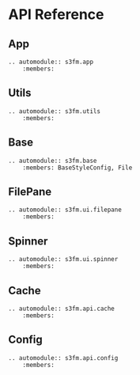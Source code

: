 # API Reference

## App

```{eval-rst}
.. automodule:: s3fm.app
    :members:
```

## Utils

```{eval-rst}
.. automodule:: s3fm.utils
    :members:
```

## Base

```{eval-rst}
.. automodule:: s3fm.base
    :members: BaseStyleConfig, File
```

## FilePane

```{eval-rst}
.. automodule:: s3fm.ui.filepane
    :members:
```

## Spinner

```{eval-rst}
.. automodule:: s3fm.ui.spinner
    :members:
```

## Cache

```{eval-rst}
.. automodule:: s3fm.api.cache
    :members:
```

## Config

```{eval-rst}
.. automodule:: s3fm.api.config
    :members:
```
